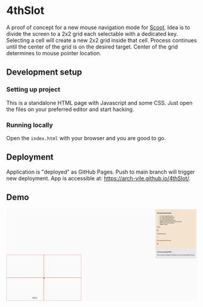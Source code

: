 # 4thSlot

A proof of concept for a new mouse navigation mode for [Scoot](https://github.com/mjrusso/scoot). Idea is to divide the screen to a 2x2 grid each selectable with a dedicated key. Selecting a cell will create a new 2x2 grid inside that cell. Process continues until the center of the grid is on the desired target. Center of the grid determines to mouse pointer location.

## Development setup

### Setting up project

This is a standalone HTML page with Javascript and some CSS. Just open the files on your preferred editor and start hacking.

### Running locally

Open the `index.html` with your browser and you are good to go.

## Deployment

Application is "deployed" as GitHub Pages. Push to main branch will trigger new deployment. App is accessible at:  https://arch-vile.github.io/4thSlot/.

## Demo

![demo.gif](demo.gif)

